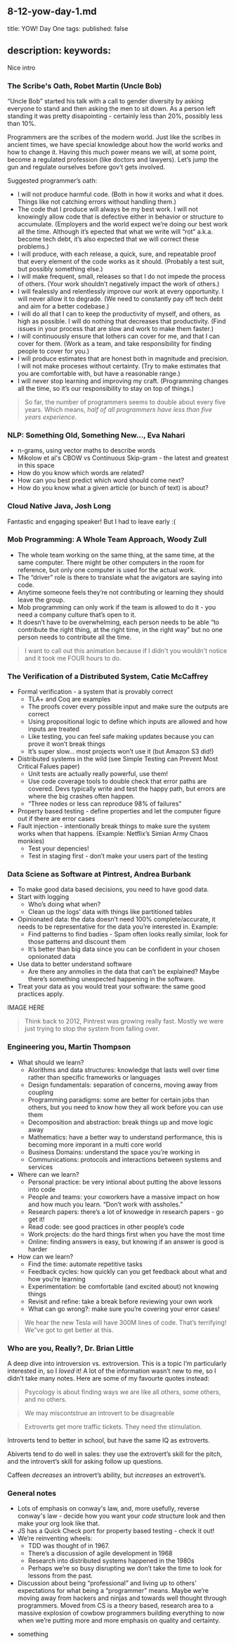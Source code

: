 8-12-yow-day-1.md
---
title: YOW! Day One
tags:
published: false

description:
keywords:
---

Nice intro

### The Scribe's Oath, Robet Martin (Uncle Bob)

“Uncle Bob” started his talk with a call to gender diversity by asking everyone to stand and then asking the men to sit down. As a person left standing it was pretty disapointing - certainly less than 20%, possibly less than 10%.

Programmers are the scribes of the modern world. Just like the scribes in ancient times, we have special knowledge about how the world works and how to change it. Having this much power means we will, at some point, become a regulated profession (like doctors and lawyers). Let’s jump the gun and regulate ourselves before gov’t gets involved.

Suggested programmer’s oath:

+ I will not produce harmful code. (Both in how it works and what it does. Things like not catching errors without handling them.)
+ The code that I produce will always be my best work. I will not knowingly allow code that is defective either in behavior or structure to accumulate. (Employers and the world expect we’re doing our best work all the time. Although it’s epected that what we write will “rot” a.k.a. become tech debt, it’s also expected that we will correct these problems.)
+ I will produce, with each release, a quick, sure, and repeatable proof that every element of the code works as it should. (Probably a test suit, but possibly something else.)
+ I will make frequent, small, releases so that I do not impede the process of others. (Your work shouldn’t negatively impact the work of others.)
+ I will fealessly and relentlessly improve our work at every opportunity. I will never allow it to degrade. (We need to constantly pay off tech debt and aim for a better codebase.)
+ I will do all that I can to keep the productivity of myself, and others, as high as possible. I will do nothing that decreases that productivity. (Find issues in your process that are slow and work to make them faster.)
+ I will continuously ensure that Iothers can cover for me, and that I can cover for them. (Work as a team, and take responsibility for finding people to cover for you.)
+ I will produce estimates that are honest both in magnitude and precision. I will not make proceses without certainty. (Try to make estimates that you are comfortable with, but have a reasonable range.)
+ I will never stop learning and improving my craft. (Programming changes all the time, so it’s our responsibility to stay on top of things.)

> So far, the number of programmers seems to double about every five years. Which means, _half of all programmers have less than five years experience._

### NLP: Something Old, Something New..., Eva Nahari

- n-grams, using vector maths to describe words
- Mikolow et al's CBOW vs Continuous Skip-gram - the latest and greatest in this space
- How do you know which words are related?
- How can you best predict which word should come next?
- How do you know what a given article (or bunch of text) is about?

### Cloud Native Java, Josh Long

Fantastic and engaging speaker! But I had to leave early :(

### Mob Programming: A Whole Team Approach, Woody Zull

- The whole team working on the same thing, at the same time, at the same computer. There might be other computers in the room for reference, but only one computer is used for the actual work.
- The “driver” role is there to translate what the avigators are saying into code.
- Anytime someone feels they’re not contributing or learning they should leave the group.
- Mob programming can only work if the team is allowed to do it - you need a company culture that’s open to it.
- It doesn’t have to be overwhelming, each person needs to be able “to contribute the right thing, at the right time, in the right way” but no one person needs to contribute all the time.

> I want to call out this animation because if I didn't you wouldn't notice and it took me FOUR hours to do.

### The Verification of a Distributed System, Catie McCaffrey

- Formal verification - a system that is provably correct
    + TLA+ and Coq are examples
    + The proofs cover every possible input and make sure the outputs are correct
    + Using propositional logic to define which inputs are allowed and how inputs are treated
    + Like testing, you can feel safe making updates because you can prove it won’t break things
    + It’s super slow... most projects won’t use it (but Amazon S3 did!)
- Distributed systems in the wild (see Simple Testing can Prevent Most Critical Falues paper)
    + Unit tests are actually really powerful, use them! 
    + Use code coverage tools to double check that error paths are covered. Devs typically write and test the happy path, but errors are where the big crashes often happen.
    + “Three nodes or less can reproduce 98% of failures”
- Property based testing - define properties and let the computer figure out if there are error cases
- Fault injection - intentionally break things to make sure the system works when that happens. (Example: Netflix’s Simian Army Chaos monkies)
    + Test your depencies!
    + Test in staging first - don’t make your users part of the testing

### Data Sciene as Software at Pintrest, Andrea Burbank

- To make good data based decisions, you need to have good data.
- Start with logging
    + Who’s doing what when?
    + Clean up the logs’ data with things like partitioned tables
- Opinionated data: the data doesn’t need 100% complete/accurate, it needs to be representative for the data you’re interested in. Example:
    + Find patterns to find badies - Spam often looks really similar, look for those patterns and discount them
    + It’s better than big data since you can be confident in your chosen opnionated data
- Use data to better understand software
    + Are there any anmolies in the data that can’t be explained? Maybe there’s something unexpected happening in the software.
- Treat your data as you would treat your software: the same good practices apply.

IMAGE HERE

> Think back to 2012, Pintrest was growing really fast. Mostly we were just trying to stop the system from falling over.

### Engineering you, Martin Thompson

- What should we learn?
    + Alorithms and data structures: knowledge that lasts well over time rather than specific frameworks or languages
    + Design fundamentals: separation of concerns, moving away from coupling
    + Programming paradigms: some are better for certain jobs than others, but you need to know how they all work before you can use them
    + Decomposition and abstraction: break things up and move logic away
    + Mathematics: have a better way to understand performance, this is becoming more imporant in a multi core world
    + Business Domains: understand the space you’re working in
    + Communications: protocols and interactions between systems and services
- Where can we learn?
    + Personal practice: be very intional about putting the above lessons into code
    + People and teams: your coworkers have a massive impact on how and how much you learn. “Don’t work with assholes.”
    + Research papers: there’s a lot of knowedge in research papers - go get it!
    + Read code: see good practices in other people’s code
    + Work projects: do the hard things first when you have the most time
    + Online: finding answers is easy, but knowing if an answer is good is harder
- How can we learn?
    + Find the time: automate repetitive tasks
    + Feedback cycles: how quickly can you get feedback about what and how you’re learning
    + Experimentation: be comfortable (and excited about) not knowing things
    + Revisit and refine: take a break before reviewing your own work
    + What can go wrong?: make sure you’re covering your error cases!

> We hear the new Tesla will have 300M lines of code. That’s terrifying! We”ve got to get better at this.

### Who are you, Really?, Dr. Brian Little

A deep dive into introversion vs. extroversion. This is a topic I’m particularly interested in, so I *loved* it! A lot of the information wasn’t new to me, so I didn’t take many notes. Here are some of my favourte quotes instead:


>Psycology is about finding ways we are like all others, some others, and no others.

> We may miscontstrue an introvert to be disagreable

> Extroverts get more traffic tickets. They need the stimulation.

Introverts tend to better in school, but have the same IQ as extroverts.

Abiverts tend to do well in sales: they use the extrovert’s skill for the pitch, and the introvert’s skill for asking follow up questions.

Caffeen *decreases* an introvert’s ability, but *increases* an extrovert’s.

### General notes

- Lots of emphasis on conway's law, and, more usefully, reverse conway's law - decide how you want your *code* structure look and then make your org look like that.
- JS has a Quick Check port for property based testing - check it out!
- We’re reinventing wheels:
    + TDD was thought of in 1967. 
    + There’s a discussion of agile development in 1968
    + Research into distributed systems happened in the 1980s
    + Perhaps we’re so busy disrupting we don’t take the time to look for lessons from the past.
- Discussion about being “professional” and living up to others’ expectations for what being a “programmer” means. Maybe we’re moving away from hackers and ninjas and towards well thought through programmers. Moved from CS is a theory based, research area to a massive explosion of cowbow programmers building everything to now when we’re putting more and more emphasis on quality and certainty.

* something